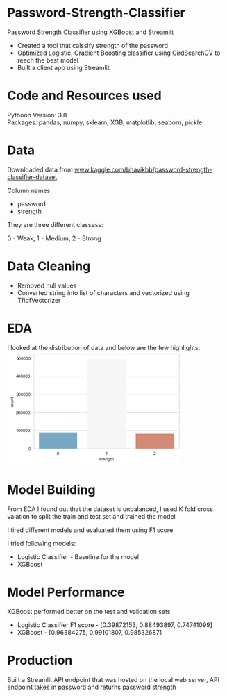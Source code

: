 # Password-Strength-Classifier
Password Strength Classifier using XGBoost and Streamlit

* Created a tool that calssify strength of the password
*  Optimized Logistic, Gradient Boosting classifier using GirdSearchCV to reach the best model
*  Built a client app using Streamlit


# Code and Resources used
Pythoon Version: 3.8 \
Packages: pandas, numpy, sklearn, XGB, matplotlib, seaborn,  pickle

# Data
Downloaded data from www.kaggle.com/bhavikbb/password-strength-classifier-dataset

Column names:

* password
* strength

They are three different classess:

0 - Weak, 1 - Medium, 2 - Strong

# Data Cleaning

* Removed null values
* Converted string into list of characters and vectorized using TfidfVectorizer

# EDA
I looked at the distribution of data and below are the few highlights: \
![Alt Text](https://github.com/Harishkumar215/Password-Strength-Classifier/blob/main/Figure%202021-08-29%20154533.png)

# Model Building
From EDA I found out that the dataset is unbalanced, I used K fold cross valation to split the train and test set and trained the model

I tired different models and evaluated them using F1 score

I tried following models:

* Logistic Classifier - Baseline for the model
* XGBoost

# Model Performance
XGBoost performed better on the test and validation sets

* Logistic Classifier F1 score - [0.39872153, 0.88493897, 0.74741099]
* XGBoost - [0.96384275, 0.99101807, 0.98532687]

# Production
Built a Streamlit API endpoint that was hosted on the local web server, API endpoint takes in password and returns password strength

